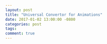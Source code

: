 ```yaml
---
layout: post
title: "Universal Convertor for Animations"
date: 2017-01-02 13:00:00 -0800
categories: post
tags: 
comment: true
---
```


